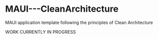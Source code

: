 # MAUI---CleanArchitecture
MAUI application template following the principles of Clean Architecture

WORK CURRENTLY IN PROGRESS
